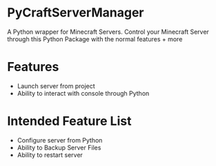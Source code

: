 # PyCraftServerManager
A Python wrapper for Minecraft Servers. Control your Minecraft Server through this Python Package with the normal features + more

# Features
* Launch server from project
* Ability to interact with console through Python

# Intended Feature List
* Configure server from Python
* Ability to Backup Server Files
* Ability to restart server
